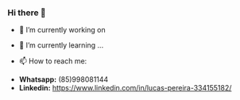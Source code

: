 ### Hi there 👋
- 🔭 I’m currently working on 

- 🌱 I’m currently learning ...

- 📫 How to reach me: 
* **Whatsapp:** (85)998081144
* **Linkedin:** https://www.linkedin.com/in/lucas-pereira-334155182/

<!--
**LucasLPPS/LucasLPPS** is a ✨ _special_ ✨ repository because its `README.md` (this file) appears on your GitHub profile.

Here are some ideas to get you started:

- 🔭 I’m currently working on 

- 🌱 I’m currently learning ...

- 📫 How to reach me: 
* **Whatsapp:** (85)998081144
* **Linkedin:** https://www.linkedin.com/in/lucas-pereira-334155182/
